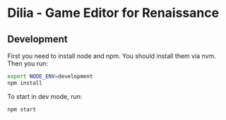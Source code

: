 # Dilia - Game Editor for Renaissance

## Development

First you need to install node and npm. You should install them via nvm.
Then you run:

```bash
export NODE_ENV=development
npm install
```

To start in dev mode, run:

```bash
npm start
```
